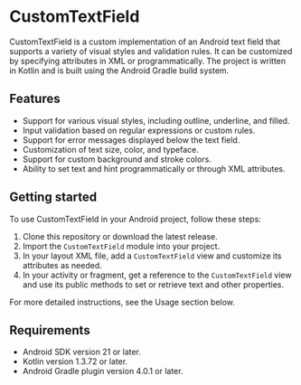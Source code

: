 # CustomTextField

CustomTextField is a custom implementation of an Android text field that supports a variety of visual styles and validation rules. It can be customized by specifying attributes in XML or programmatically. The project is written in Kotlin and is built using the Android Gradle build system.

## Features

- Support for various visual styles, including outline, underline, and filled.
- Input validation based on regular expressions or custom rules.
- Support for error messages displayed below the text field.
- Customization of text size, color, and typeface.
- Support for custom background and stroke colors.
- Ability to set text and hint programmatically or through XML attributes.

## Getting started

To use CustomTextField in your Android project, follow these steps:

1. Clone this repository or download the latest release.
2. Import the `CustomTextField` module into your project.
3. In your layout XML file, add a `CustomTextField` view and customize its attributes as needed.
4. In your activity or fragment, get a reference to the `CustomTextField` view and use its public methods to set or retrieve text and other properties.

For more detailed instructions, see the Usage section below.

## Requirements

- Android SDK version 21 or later.
- Kotlin version 1.3.72 or later.
- Android Gradle plugin version 4.0.1 or later.

